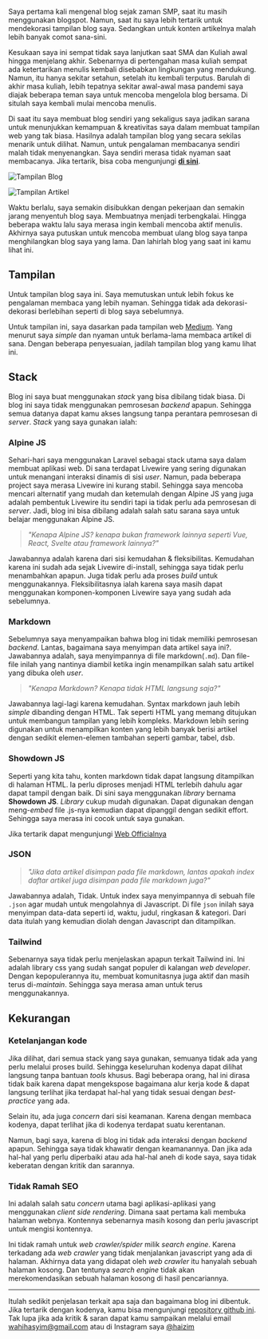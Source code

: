 Saya pertama kali mengenal blog sejak zaman SMP, saat itu masih menggunakan blogspot. Namun, saat itu saya lebih tertarik untuk mendekorasi tampilan blog saya. Sedangkan untuk konten artikelnya malah lebih banyak comot sana-sini. 

Kesukaan saya ini sempat tidak saya lanjutkan saat SMA dan Kuliah awal hingga menjelang akhir. Sebenarnya di pertengahan masa kuliah sempat ada ketertarikan menulis kembali disebabkan lingkungan yang mendukung. Namun, itu hanya sekitar setahun, setelah itu kembali terputus. Barulah di akhir masa kuliah, lebih tepatnya sekitar awal-awal masa pandemi saya diajak beberapa teman saya untuk mencoba mengelola blog bersama.  Di situlah saya kembali mulai mencoba menulis.

Di saat itu saya membuat blog sendiri yang sekaligus saya jadikan sarana untuk menunjukkan kemampuan & kreativitas saya dalam membuat tampilan web yang tak biasa. Hasilnya adalah tampilan blog yang secara sekilas menarik untuk dilihat. Namun, untuk pengalaman membacanya sendiri malah tidak menyenangkan. Saya sendiri merasa tidak nyaman saat membacanya. Jika tertarik, bisa coba mengunjungi [**di sini**](https://haizim.one/blog). 

![Tampilan Blog](https://haizim.one/media/blod-old.png)

![Tampilan Artikel](https://haizim.one/media/blog-old-article.png)

Waktu berlalu, saya semakin disibukkan dengan pekerjaan dan semakin jarang menyentuh blog saya. Membuatnya menjadi terbengkalai. Hingga beberapa waktu lalu saya merasa ingin kembali mencoba aktif menulis. Akhirnya saya putuskan untuk mencoba membuat ulang blog saya tanpa menghilangkan blog saya yang lama. Dan lahirlah blog yang saat ini kamu lihat ini.

## Tampilan

Untuk tampilan blog saya ini. Saya memutuskan untuk lebih fokus ke pengalaman membaca yang lebih nyaman. Sehingga tidak ada dekorasi-dekorasi berlebihan seperti di blog saya sebelumnya.

Untuk tampilan ini, saya dasarkan pada tampilan web [Medium](https://medium.com/). Yang menurut saya _simple_ dan nyaman untuk berlama-lama membaca artikel di sana. Dengan beberapa penyesuaian, jadilah tampilan blog yang kamu lihat ini.

## Stack

Blog ini saya buat menggunakan _stack_ yang bisa dibilang tidak biasa. Di blog ini saya tidak menggunakan pemrosesan _backend_ apapun. Sehingga semua datanya dapat kamu akses langsung tanpa perantara pemrosesan di _server_. _Stack_ yang saya gunakan ialah:

### Alpine JS

Sehari-hari saya menggunakan Laravel sebagai stack utama saya dalam membuat aplikasi web. Di sana terdapat Livewire yang sering digunakan untuk menangani interaksi dinamis di sisi _user_. Namun, pada beberapa project saya merasa Livewire ini kurang stabil. Sehingga saya mencoba mencari alternatif yang mudah dan ketemulah dengan Alpine JS yang juga adalah pembentuk Livewire itu sendiri tapi ia tidak perlu ada pemrosesan di _server_. Jadi, blog ini bisa dibilang adalah salah satu sarana saya untuk belajar menggunakan Alpine JS.

> _"Kenapa Alpine JS? kenapa bukan framework lainnya seperti Vue, React, Svelte atau framework lainnya?"_

Jawabannya adalah karena dari sisi kemudahan & fleksibilitas. Kemudahan karena ini sudah ada sejak Livewire di-install, sehingga saya tidak perlu menambahkan apapun. Juga tidak perlu ada proses _build_ untuk menggunakannya. Fleksibilitasnya ialah karena saya masih dapat menggunakan komponen-komponen Livewire saya yang sudah ada sebelumnya. 

### Markdown

Sebelumnya saya menyampaikan bahwa blog ini tidak memiliki pemrosesan _backend_. Lantas, bagaimana saya menyimpan data artikel saya ini?. Jawabannya adalah, saya menyimpannya di file markdown(`.md`). Dan file-file inilah yang nantinya diambil ketika ingin menampilkan salah satu artikel yang dibuka oleh _user_.

> _"Kenapa Markdown? Kenapa tidak HTML langsung saja?"_

Jawabannya lagi-lagi karena kemudahan. Syntax markdown jauh lebih _simple_ dibanding dengan HTML. Tak seperti HTML yang memang ditujukan untuk membangun tampilan yang lebih kompleks. Markdown lebih sering digunakan untuk menampilkan konten yang lebih banyak berisi artikel dengan sedikit elemen-elemen tambahan seperti gambar, tabel, dsb.

### Showdown JS

Seperti yang kita tahu, konten markdown tidak dapat langsung ditampilkan di halaman HTML. Ia perlu diproses menjadi HTML terlebih dahulu agar dapat tampil dengan baik. Di sini saya menggunakan _library_ bernama **Showdown JS**. _Library_ cukup mudah digunakan. Dapat digunakan dengan meng-_embed_ file .js-nya kemudian dapat dipanggil dengan sedikit effort. Sehingga saya merasa ini cocok untuk saya gunakan. 

Jika tertarik dapat mengunjungi [Web Officialnya](https://showdownjs.com/)

### JSON

> _"Jika data artikel disimpan pada file markdown, lantas apakah index daftar artikel juga disimpan pada file markdown juga?"_

Jawabannya adalah, Tidak. Untuk index saya menyimpannya di sebuah file `.json` agar mudah untuk mengolahnya di Javascript. Di file `json` inilah saya menyimpan data-data seperti id, waktu, judul, ringkasan & kategori. Dari data itulah yang kemudian diolah dengan Javascript dan ditampilkan. 

### Tailwind

Sebenarnya saya tidak perlu menjelaskan apapun terkait Tailwind ini. Ini adalah library css yang sudah sangat populer di kalangan _web developer_. Dengan kepopulerannya itu, membuat komunitasnya juga aktif dan masih terus di-_maintain_. Sehingga saya merasa aman untuk terus menggunakannya.

## Kekurangan

### Ketelanjangan kode

Jika dilihat, dari semua stack yang saya gunakan, semuanya tidak ada yang perlu melalui proses build. Sehingga keseluruhan kodenya dapat dilihat langsung tanpa bantuan _tools_ khusus. Bagi beberapa orang, hal ini dirasa tidak baik karena dapat mengekspose bagaimana alur kerja kode & dapat langsung terlihat jika terdapat hal-hal yang tidak sesuai dengan _best-practice_ yang ada.

Selain itu, ada juga _concern_ dari sisi keamanan. Karena dengan membaca kodenya, dapat terlihat jika di kodenya terdapat suatu kerentanan.

Namun, bagi saya, karena di blog ini tidak ada interaksi dengan _backend_ apapun. Sehingga saya tidak khawatir dengan keamanannya. Dan jika ada hal-hal yang perlu diperbaiki atau ada hal-hal aneh di kode saya, saya tidak keberatan dengan kritik dan sarannya.

### Tidak Ramah SEO

Ini adalah salah satu _concern_ utama bagi aplikasi-aplikasi yang menggunakan _client side rendering_. Dimana saat pertama kali membuka halaman webnya. Kontennya sebenarnya masih kosong dan perlu javascript untuk mengisi kontennya. 

Ini tidak ramah untuk _web crawler/spider_ milik _search engine_. Karena terkadang ada _web crawler_ yang tidak menjalankan javascript yang ada di halaman. Akhirnya data yang didapat oleh _web crawler_ itu hanyalah sebuah halaman kosong. Dan tentunya _search engine_ tidak akan merekomendasikan sebuah halaman kosong di hasil pencariannya.

---

Itulah sedikit penjelasan terkait apa saja dan bagaimana blog ini dibentuk. Jika tertarik dengan kodenya, kamu bisa mengunjungi [repository github ini](https://github.com/haizim/blog-md). Tak lupa jika ada kritik & saran dapat kamu sampaikan melalui email wahihasyim@gmail.com atau di Instagram saya [@haizim](https://www.instagram.com/haizim_)